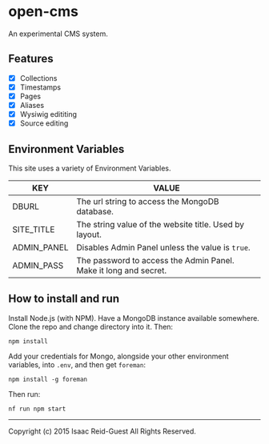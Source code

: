 # open-cms

An experimental CMS system.

## Features 

* [x] Collections
* [x] Timestamps
* [x] Pages
* [x] Aliases
* [x] Wysiwig edititing
* [x] Source editing

## Environment Variables

This site uses a variety of Environment Variables.

|KEY                         |VALUE                                                                 |
|----------------------------|----------------------------------------------------------------------|
|DBURL                       |The url string to access the MongoDB database.                        |
|SITE_TITLE                  |The string value of the website title. Used by layout.                |
|ADMIN_PANEL                 |Disables Admin Panel unless the value is `true`.                      |
|ADMIN_PASS                  |The password to access the Admin Panel. Make it long and secret.      |


## How to install and run

Install Node.js (with NPM). Have a MongoDB instance available somewhere. Clone the repo and change directory into it. Then:

```
npm install
```

Add your credentials for Mongo, alongside your other environment variables, into `.env`, and then get `foreman`:

```
npm install -g foreman
```

Then run:

```
nf run npm start
```

---

Copyright (c) 2015 Isaac Reid-Guest All Rights Reserved.
